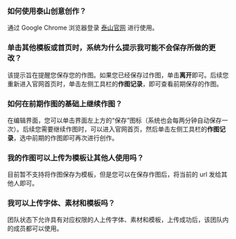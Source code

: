 ### 如何使用泰山创意创作？
通过 Google Chrome 浏览器登录 [泰山官网](https://taishan.qq.com/) 进行使用。

### 单击其他模板或首页时，系统为什么提示我可能不会保存所做的更改？
该提示旨在提醒您保存您的作图。如果您已经保存过作图，单击**离开**即可。后续您重新进入官网首页时，单击左侧工具栏的**作图记录**，即可查看前期保存的作图。

### 如何在前期作图的基础上继续作图？
在编辑界面，您可以单击界面左上方的“保存”图标（系统也会每两分钟自动保存一次）。后续您需要继续作图时，可以进入官网首页，然后单击左侧工具栏的**作图记录**，选中前期的作图即可再次进行创作。

### 我的作图可以上传为模板让其他人使用吗？
目前暂不支持将作图保存为模板，但是您可以在保存作图后，将当前的 url 发给其他人即可。

### 我可以上传字体、素材和模板吗？
团队状态下允许具有对应权限的人上传字体、素材和模板，上传成功后，该团队内的成员都可以使用。

